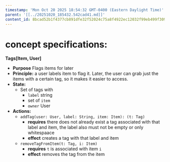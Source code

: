 ```yaml
---
timestamp: 'Mon Oct 20 2025 18:54:32 GMT-0400 (Eastern Daylight Time)'
parent: '[[../20251020_185432.542cad41.md]]'
content_id: 8bcad52b1f4377cb891dfe32f52024c75a8f4922ec12032f99eb499f3096038a
---
```


# concept specifications:

**Tags\[Item, User]**

* **Purpose** Flags items for later
* **Principle:** a user labels item to flag it.  Later, the user can grab just the items with a certain tag, so it makes it easier to access.
* **State:**
  * Set of tags with
    * `label` string
    * set of `item`
    * `owner` User
* **Actions:**
  * `addTag(user: User, label: String, item: Item): (t: Tag)`
    * **requires** there does not already exist a tag associated with that label and item, the label also must not be empty or only whitespaace
    * **effect** creates a tag with that label and item
  * `removeTagFromItem(t: Tag, i: Item)`
    * **requires** `t` is associated with item `i`
    * **effect** removes the tag from the item
